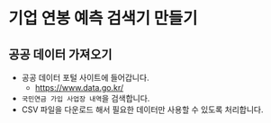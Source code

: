 # 기업 연봉 예측 검색기 만들기
## 공공 데이터 가져오기
* 공공 데이터 포털 사이트에 들어갑니다.
  * https://www.data.go.kr/
* ```국민연금 가입 사업장 내역```을 검색합니다.
* CSV 파일을 다운로드 해서 필요한 데이터만 사용할 수 있도록 처리합니다.





